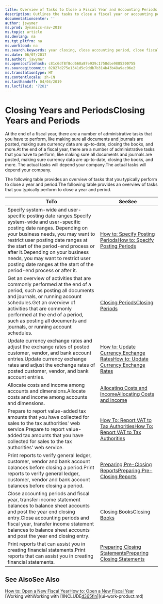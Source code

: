 ```yaml
---
title: Overview of Tasks to Close a Fiscal Year and Accounting Periods
description: Outlines the tasks to close a fiscal year or accounting period, for example, making sure documents and journals are posted and verifying bank balances.
documentationcenter: ''
author: jswymer
ms.prod: dynamics-nav-2018
ms.topic: article
ms.devlang: na
ms.tgt_pltfrm: na
ms.workload: na
ms.search.keywords: year closing, close accounting period, close fiscal year, bank account detailed trial balance
ms.date: 06/07/2017
ms.author: jswymer
ms.openlocfilehash: c81c6df8f8cd668a87e939c1758dbe9885200755
ms.sourcegitcommit: 02827d275e1341d5c9ddb7b314b43b48a9ac96e2
ms.translationtype: HT
ms.contentlocale: zh-CN
ms.lasthandoff: 04/04/2019
ms.locfileid: "7281"
---
```

# <a name="closing-years-and-periods"></a><span data-ttu-id="aec7f-103">Closing Years and Periods</span><span class="sxs-lookup"><span data-stu-id="aec7f-103">Closing Years and Periods</span></span>
<span data-ttu-id="aec7f-104">At the end of a fiscal year, there are a number of administrative tasks that you have to perform, like making sure all documents and journals are posted, making sure currency data are up-to-date, closing the books, and more.</span><span class="sxs-lookup"><span data-stu-id="aec7f-104">At the end of a fiscal year, there are a number of administrative tasks that you have to perform, like making sure all documents and journals are posted, making sure currency data are up-to-date, closing the books, and more.</span></span> <span data-ttu-id="aec7f-105">The actual tasks will depend your company.</span><span class="sxs-lookup"><span data-stu-id="aec7f-105">The actual tasks will depend your company.</span></span>

<span data-ttu-id="aec7f-106">The following table provides an overview of tasks that you typically perform to close a year and period.</span><span class="sxs-lookup"><span data-stu-id="aec7f-106">The following table provides an overview of tasks that you typically perform to close a year and period.</span></span> 

| <span data-ttu-id="aec7f-107">To</span><span class="sxs-lookup"><span data-stu-id="aec7f-107">To</span></span> | <span data-ttu-id="aec7f-108">See</span><span class="sxs-lookup"><span data-stu-id="aec7f-108">See</span></span> |
| --- | --- |
| <span data-ttu-id="aec7f-109">Specify system-wide and user-specific posting date ranges.</span><span class="sxs-lookup"><span data-stu-id="aec7f-109">Specify system-wide and user-specific posting date ranges.</span></span> <span data-ttu-id="aec7f-110">Depending on your business needs, you may want to restrict user posting date ranges at the start of the period-end process or after it.</span><span class="sxs-lookup"><span data-stu-id="aec7f-110">Depending on your business needs, you may want to restrict user posting date ranges at the start of the period-end process or after it.</span></span> |[<span data-ttu-id="aec7f-111">How to: Specify Posting Periods</span><span class="sxs-lookup"><span data-stu-id="aec7f-111">How to: Specify Posting Periods</span></span>](finance-how-specify-posting-periods.md) |
| <span data-ttu-id="aec7f-112">Get an overview of activities that are commonly performed at the end of a period, such as posting all documents and journals, or running account schedules.</span><span class="sxs-lookup"><span data-stu-id="aec7f-112">Get an overview of activities that are commonly performed at the end of a period, such as posting all documents and journals, or running account schedules.</span></span> |[<span data-ttu-id="aec7f-113">Closing Periods</span><span class="sxs-lookup"><span data-stu-id="aec7f-113">Closing Periods</span></span>](year-how-complete-period-end-processes.md) |
| <span data-ttu-id="aec7f-114">Update currency exchange rates and adjust the exchange rates of posted customer, vendor, and bank account entries.</span><span class="sxs-lookup"><span data-stu-id="aec7f-114">Update currency exchange rates and adjust the exchange rates of posted customer, vendor, and bank account entries.</span></span> |[<span data-ttu-id="aec7f-115">How to: Update Currency Exchange Rates</span><span class="sxs-lookup"><span data-stu-id="aec7f-115">How to: Update Currency Exchange Rates</span></span>](finance-how-update-currencies.md) |
| <span data-ttu-id="aec7f-116">Allocate costs and income among accounts and dimensions.</span><span class="sxs-lookup"><span data-stu-id="aec7f-116">Allocate costs and income among accounts and dimensions.</span></span> |[<span data-ttu-id="aec7f-117">Allocating Costs and Income</span><span class="sxs-lookup"><span data-stu-id="aec7f-117">Allocating Costs and Income</span></span>](year-allocate-costs-income.md) |
| <span data-ttu-id="aec7f-118">Prepare to report value-added tax amounts that you have collected for sales to the tax authorities' web service.</span><span class="sxs-lookup"><span data-stu-id="aec7f-118">Prepare to report value-added tax amounts that you have collected for sales to the tax authorities' web service.</span></span> |[<span data-ttu-id="aec7f-119">How To: Report VAT to Tax Authorities</span><span class="sxs-lookup"><span data-stu-id="aec7f-119">How To: Report VAT to Tax Authorities</span></span>](finance-how-report-vat.md)|
| <span data-ttu-id="aec7f-120">Print reports to verify general ledger, customer, vendor and bank account balances before closing a period.</span><span class="sxs-lookup"><span data-stu-id="aec7f-120">Print reports to verify general ledger, customer, vendor and bank account balances before closing a period.</span></span> |[<span data-ttu-id="aec7f-121">Preparing Pre-Closing Reports</span><span class="sxs-lookup"><span data-stu-id="aec7f-121">Preparing Pre-Closing Reports</span></span>](year-prepare-preclose-reports.md) |
| <span data-ttu-id="aec7f-122">Close accounting periods and fiscal year, transfer income statement balances to balance sheet accounts and post the year end closing entry.</span><span class="sxs-lookup"><span data-stu-id="aec7f-122">Close accounting periods and fiscal year, transfer income statement balances to balance sheet accounts and post the year end closing entry.</span></span> |[<span data-ttu-id="aec7f-123">Closing Books</span><span class="sxs-lookup"><span data-stu-id="aec7f-123">Closing Books</span></span>](year-close-books.md) |
| <span data-ttu-id="aec7f-124">Print reports that can assist you in creating financial statements.</span><span class="sxs-lookup"><span data-stu-id="aec7f-124">Print reports that can assist you in creating financial statements.</span></span> |[<span data-ttu-id="aec7f-125">Preparing Closing Statements</span><span class="sxs-lookup"><span data-stu-id="aec7f-125">Preparing Closing Statements</span></span>](year-prepare-close-statement.md) |

## <a name="see-also"></a><span data-ttu-id="aec7f-126">See Also</span><span class="sxs-lookup"><span data-stu-id="aec7f-126">See Also</span></span>
[<span data-ttu-id="aec7f-127">How to: Open a New Fiscal Year</span><span class="sxs-lookup"><span data-stu-id="aec7f-127">How to: Open a New Fiscal Year</span></span>](finance-how-open-new-fiscal-year.md)  
[<span data-ttu-id="aec7f-128">Working with</span><span class="sxs-lookup"><span data-stu-id="aec7f-128">Working with</span></span> [!INCLUDE[d365fin](includes/d365fin_md.md)]](ui-work-product.md)
